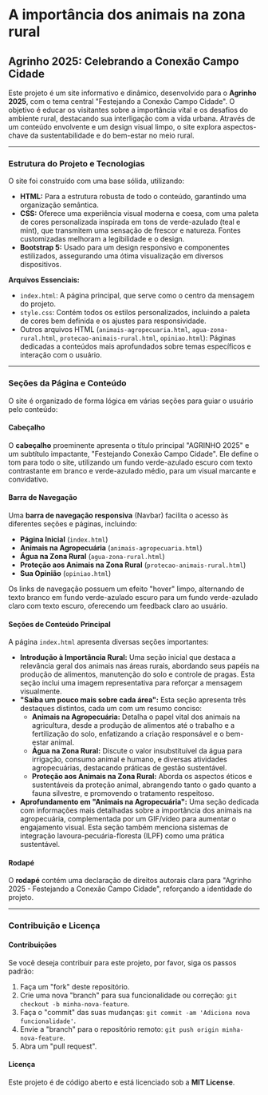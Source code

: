 # A importância dos animais na zona rural
## Agrinho 2025: Celebrando a Conexão Campo Cidade

Este projeto é um site informativo e dinâmico, desenvolvido para o **Agrinho 2025**, com o tema central "Festejando a Conexão Campo Cidade". O objetivo é educar os visitantes sobre a importância vital e os desafios do ambiente rural, destacando sua interligação com a vida urbana. Através de um conteúdo envolvente e um design visual limpo, o site explora aspectos-chave da sustentabilidade e do bem-estar no meio rural.

---

### Estrutura do Projeto e Tecnologias

O site foi construído com uma base sólida, utilizando:

* **HTML:** Para a estrutura robusta de todo o conteúdo, garantindo uma organização semântica.
* **CSS:** Oferece uma experiência visual moderna e coesa, com uma paleta de cores personalizada inspirada em tons de verde-azulado (teal e mint), que transmitem uma sensação de frescor e natureza. Fontes customizadas melhoram a legibilidade e o design.
* **Bootstrap 5:** Usado para um design responsivo e componentes estilizados, assegurando uma ótima visualização em diversos dispositivos.

**Arquivos Essenciais:**

* `index.html`: A página principal, que serve como o centro da mensagem do projeto.
* `style.css`: Contém todos os estilos personalizados, incluindo a paleta de cores bem definida e os ajustes para responsividade.
* Outros arquivos HTML (`animais-agropecuaria.html`, `agua-zona-rural.html`, `protecao-animais-rural.html`, `opiniao.html`): Páginas dedicadas a conteúdos mais aprofundados sobre temas específicos e interação com o usuário.

---

### Seções da Página e Conteúdo

O site é organizado de forma lógica em várias seções para guiar o usuário pelo conteúdo:

#### Cabeçalho
O **cabeçalho** proeminente apresenta o título principal "AGRINHO 2025" e um subtítulo impactante, "Festejando Conexão Campo Cidade". Ele define o tom para todo o site, utilizando um fundo verde-azulado escuro com texto contrastante em branco e verde-azulado médio, para um visual marcante e convidativo.

#### Barra de Navegação
Uma **barra de navegação responsiva** (Navbar) facilita o acesso às diferentes seções e páginas, incluindo:
* **Página Inicial** (`index.html`)
* **Animais na Agropecuária** (`animais-agropecuaria.html`)
* **Água na Zona Rural** (`agua-zona-rural.html`)
* **Proteção aos Animais na Zona Rural** (`protecao-animais-rural.html`)
* **Sua Opinião** (`opiniao.html`)

Os links de navegação possuem um efeito "hover" limpo, alternando de texto branco em fundo verde-azulado escuro para um fundo verde-azulado claro com texto escuro, oferecendo um feedback claro ao usuário.

#### Seções de Conteúdo Principal
A página `index.html` apresenta diversas seções importantes:

* **Introdução à Importância Rural:** Uma seção inicial que destaca a relevância geral dos animais nas áreas rurais, abordando seus papéis na produção de alimentos, manutenção do solo e controle de pragas. Esta seção inclui uma imagem representativa para reforçar a mensagem visualmente.
* **"Saiba um pouco mais sobre cada área":** Esta seção apresenta três destaques distintos, cada um com um resumo conciso:
    * **Animais na Agropecuária:** Detalha o papel vital dos animais na agricultura, desde a produção de alimentos até o trabalho e a fertilização do solo, enfatizando a criação responsável e o bem-estar animal.
    * **Água na Zona Rural:** Discute o valor insubstituível da água para irrigação, consumo animal e humano, e diversas atividades agropecuárias, destacando práticas de gestão sustentável.
    * **Proteção aos Animais na Zona Rural:** Aborda os aspectos éticos e sustentáveis da proteção animal, abrangendo tanto o gado quanto a fauna silvestre, e promovendo o tratamento respeitoso.
* **Aprofundamento em "Animais na Agropecuária":** Uma seção dedicada com informações mais detalhadas sobre a importância dos animais na agropecuária, complementada por um GIF/vídeo para aumentar o engajamento visual. Esta seção também menciona sistemas de integração lavoura-pecuária-floresta (ILPF) como uma prática sustentável.

#### Rodapé
O **rodapé** contém uma declaração de direitos autorais clara para "Agrinho 2025 - Festejando a Conexão Campo Cidade", reforçando a identidade do projeto.

---

### Contribuição e Licença

#### Contribuições
Se você deseja contribuir para este projeto, por favor, siga os passos padrão:

1.  Faça um "fork" deste repositório.
2.  Crie uma nova "branch" para sua funcionalidade ou correção: `git checkout -b minha-nova-feature`.
3.  Faça o "commit" das suas mudanças: `git commit -am 'Adiciona nova funcionalidade'`.
4.  Envie a "branch" para o repositório remoto: `git push origin minha-nova-feature`.
5.  Abra um "pull request".

#### Licença
Este projeto é de código aberto e está licenciado sob a **MIT License**.
